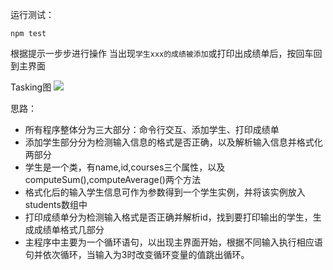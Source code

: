 运行测试：
```
npm test
```
根据提示一步步进行操作
当出现`学生xxx的成绩被添加`或打印出成绩单后，按回车回到主界面

Tasking图
![](http://ww1.sinaimg.cn/large/006cGFXaly1fysmgdog59j30ss0fd751.jpg)

思路：
- 所有程序整体分为三大部分：命令行交互、添加学生、打印成绩单
- 添加学生部分分为检测输入信息的格式是否正确，以及解析输入信息并格式化两部分
- 学生是一个类，有name,id,courses三个属性，以及computeSum(),computeAverage()两个方法
- 格式化后的输入学生信息可作为参数得到一个学生实例，并将该实例放入students数组中
- 打印成绩单分为检测输入格式是否正确并解析id，找到要打印输出的学生，生成成绩单格式几部分
- 主程序中主要为一个循环语句，以出现主界面开始，根据不同输入执行相应语句并依次循环，当输入为3时改变循环变量的值跳出循环。